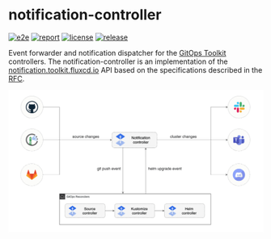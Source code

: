 # notification-controller

[![e2e](https://github.com/fluxcd/notification-controller/workflows/e2e/badge.svg)](https://github.com/fluxcd/notification-controller/actions)
[![report](https://goreportcard.com/badge/github.com/fluxcd/notification-controller)](https://goreportcard.com/report/github.com/fluxcd/notification-controller)
[![license](https://img.shields.io/github/license/fluxcd/notification-controller.svg)](https://github.com/fluxcd/notification-controller/blob/main/LICENSE)
[![release](https://img.shields.io/github/release/fluxcd/notification-controller/all.svg)](https://github.com/fluxcd/notification-controller/releases)

Event forwarder and notification dispatcher for the [GitOps Toolkit](https://toolkit.fluxcd.io) controllers.
The notification-controller is an implementation of the [notification.toolkit.fluxcd.io](docs/spec/v1beta1/README.md)
API based on the specifications described in the [RFC](docs/spec/README.md).

![overview](docs/diagrams/notification-controller-overview.png)
